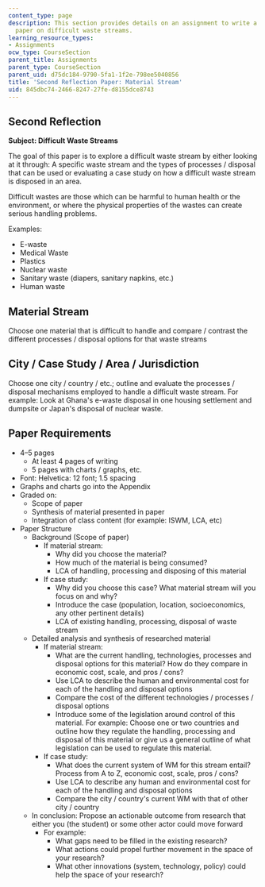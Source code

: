 ```yaml
---
content_type: page
description: This section provides details on an assignment to write a reflection
  paper on difficult waste streams.
learning_resource_types:
- Assignments
ocw_type: CourseSection
parent_title: Assignments
parent_type: CourseSection
parent_uid: d75dc184-9790-5fa1-1f2e-798ee5040856
title: 'Second Reflection Paper: Material Stream'
uid: 845dbc74-2466-8247-27fe-d8155dce8743
---
```


Second Reflection
-----------------

**Subject: Difficult Waste Streams**

The goal of this paper is to explore a difficult waste stream by either looking at it through: A specific waste stream and the types of processes / disposal that can be used or evaluating a case study on how a difficult waste stream is disposed in an area.

Difficult wastes are those which can be harmful to human health or the environment, or where the physical properties of the wastes can create serious handling problems.

Examples:

*   E-waste
*   Medical Waste
*   Plastics
*   Nuclear waste
*   Sanitary waste (diapers, sanitary napkins, etc.)
*   Human waste

Material Stream
---------------

Choose one material that is difficult to handle and compare / contrast the different processes / disposal options for that waste streams

City / Case Study / Area / Jurisdiction
---------------------------------------

Choose one city / country / etc.; outline and evaluate the processes / disposal mechanisms employed to handle a difficult waste stream. For example: Look at Ghana's e-waste disposal in one housing settlement and dumpsite or Japan's disposal of nuclear waste.

Paper Requirements
------------------

*   4–5 pages
    *   At least 4 pages of writing
    *   5 pages with charts / graphs, etc.
*   Font: Helvetica: 12 font; 1.5 spacing
*   Graphs and charts go into the Appendix
*   Graded on:
    *   Scope of paper
    *   Synthesis of material presented in paper
    *   Integration of class content (for example: ISWM, LCA, etc)
*   Paper Structure
    *   Background (Scope of paper)
        *   If material stream:
            *   Why did you choose the material?
            *   How much of the material is being consumed?
            *   LCA of handling, processing and disposing of this material
        *   If case study:
            *   Why did you choose this case? What material stream will you focus on and why?
            *   Introduce the case (population, location, socioeconomics, any other pertinent details)
            *   LCA of existing handling, processing, disposal of waste stream
    *   Detailed analysis and synthesis of researched material
        *   If material stream:
            *   What are the current handling, technologies, processes and disposal options for this material? How do they compare in economic cost, scale, and pros / cons?
            *   Use LCA to describe the human and environmental cost for each of the handling and disposal options
            *   Compare the cost of the different technologies / processes / disposal options
            *   Introduce some of the legislation around control of this material. For example: Choose one or two countries and outline how they regulate the handling, processing and disposal of this material or give us a general outline of what legislation can be used to regulate this material.
        *   If case study:
            *   What does the current system of WM for this stream entail? Process from A to Z, economic cost, scale, pros / cons?
            *   Use LCA to describe any human and environmental cost for each of the handling and disposal options
            *   Compare the city / country's current WM with that of other city / country
    *   In conclusion: Propose an actionable outcome from research that either you (the student) or some other actor could move forward
        *   For example:
            *   What gaps need to be filled in the existing research?
            *   What actions could propel further movement in the space of your research?
            *   What other innovations (system, technology, policy) could help the space of your research?